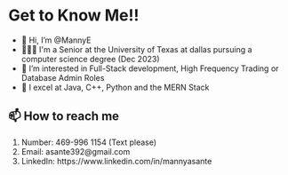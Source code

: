 <h1> Get to Know Me!! </h1>


- 👋 Hi, I’m @MannyE
- 🧑🏾‍💼 I'm a Senior at the University of Texas at dallas pursuing a computer science degree (Dec 2023)
- 👀 I’m interested in Full-Stack development, High Frequency Trading or Database Admin Roles
- 🌱 I excel at Java, C++, Python and the MERN Stack

<h2>📫 How to reach me </h2>
<ol>
  <li>Number:   469-996 1154 (Text please)</li>
  <li>Email:    asante392@gmail.com</l1>
  <li>LinkedIn: https://www.linkedin.com/in/mannyasante</l1>

<!---
MannyE/MannyE is a ✨ special ✨ repository because its `README.md` (this file) appears on your GitHub profile.
You can click the Preview link to take a look at your changes.
--->
